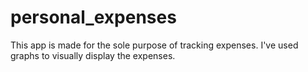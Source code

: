 # personal_expenses

This app is made for the sole purpose of tracking expenses. I've used graphs to visually display the expenses. 
